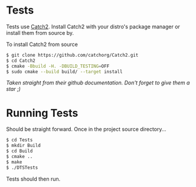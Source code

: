 # Tests

Tests use [Catch2](https://github.com/catchorg/Catch2). Install Catch2 with your distro's package manager or 
install them from source by.  

To install Catch2 from source
```bash
$ git clone https://github.com/catchorg/Catch2.git
$ cd Catch2
$ cmake -Bbuild -H. -DBUILD_TESTING=OFF
$ sudo cmake --build build/ --target install
```
*Taken straight from their github documentation. Don't forget to give them a star ;)*

# Running Tests

Should be straight forward. Once in the project source directory...
```bash
$ cd Tests
$ mkdir Build
$ cd Build
$ cmake ..
$ make
$ ./DTSTests
```

Tests should then run.